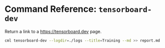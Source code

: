 # Command Reference: `tensorboard-dev`

Return a link to a <https://tensorboard.dev> page.

```bash
cml tensorboard-dev --logdir=./logs --title=Training --md >> report.md
```
